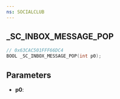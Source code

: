 ```yaml
---
ns: SOCIALCLUB
---
```

## _SC_INBOX_MESSAGE_POP

```c
// 0x63CAC501FFF66DC4
BOOL _SC_INBOX_MESSAGE_POP(int p0);
```

## Parameters
* **p0**:
